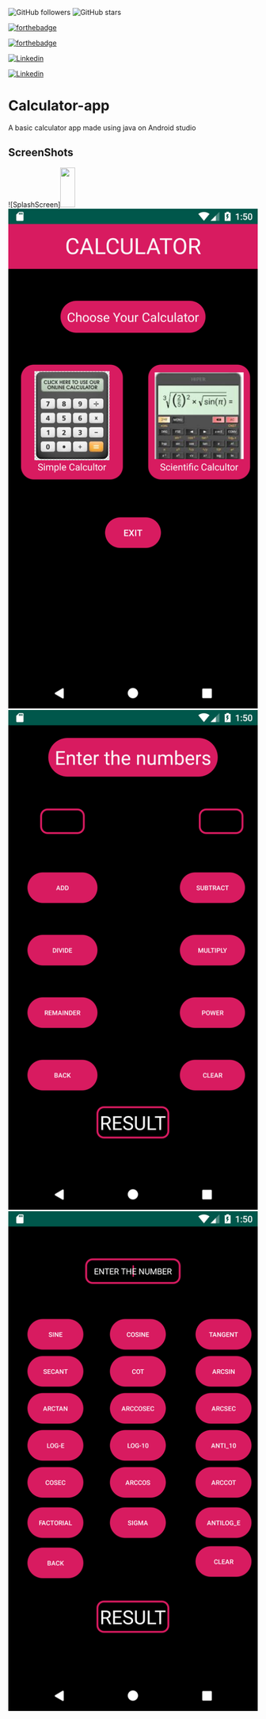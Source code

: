 ![GitHub followers](https://img.shields.io/github/followers/Divyanshwick?style=social) 
![GitHub stars](https://img.shields.io/github/stars/Divyanshwick/Calculator-app?style=social)

[![forthebadge](https://forthebadge.com/images/badges/made-with-java.svg)](https://github.com/Divyanshwick)

[![forthebadge](https://forthebadge.com/images/badges/built-for-android.svg)](https://github.com/Divyanshwick)


[![Linkedin](https://img.shields.io/badge/LINKEDIN-Divyansh%20Kumar-blue?style=for-the-badge&logo=linkedin)](https://www.linkedin.com/in/divyansh-k-05085b193/)

[![Linkedin](https://img.shields.io/badge/Twitter-Divyansh%20Kumar-blue?style=for-the-badge&logo=Twitter)](https://twitter.com/Divyans14237570)
# Calculator-app
A basic calculator app made using java on Android studio

## ScreenShots

![SplashScreen]<image src="https://github.com/Divyanshwick/Calculator-app/blob/master/App%20screeenshots/Screenshot_1593334117.png" height="80" width="30"> 
![Home](https://github.com/Divyanshwick/Calculator-app/blob/master/App%20screeenshots/Screenshot_1593332433.png)
![Simple-Calculator](https://github.com/Divyanshwick/Calculator-app/blob/master/App%20screeenshots/Screenshot_1593332438.png)
![Scientific-Calculator](https://github.com/Divyanshwick/Calculator-app/blob/master/App%20screeenshots/Screenshot_1593332446.png)
